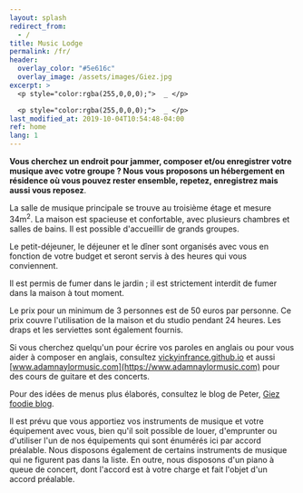 ```yaml
---
layout: splash
redirect_from:
  - /
title: Music Lodge
permalink: /fr/
header:
  overlay_color: "#5e616c"
  overlay_image: /assets/images/Giez.jpg
excerpt: >
  <p style="color:rgba(255,0,0,0);">  _ </p>

  <p style="color:rgba(255,0,0,0);">  _ </p>
last_modified_at: 2019-10-04T10:54:48-04:00
ref: home 
lang: 1
---
```


<strong>Vous cherchez un endroit pour jammer, composer et/ou enregistrer votre musique avec votre groupe ?  Nous vous proposons un hébergement en résidence où vous pouvez rester ensemble, repetez, enregistrez mais aussi vous reposez</strong>.

La salle de musique principale se trouve au troisième étage et mesure 34m<sup>2</sup>.  La maison est spacieuse et confortable, avec plusieurs chambres et salles de bains.   Il est possible d'accueillir de grands groupes.

 

Le petit-déjeuner, le déjeuner et le dîner sont organisés avec vous en fonction de votre budget et seront servis à des heures qui vous conviennent.

 

Il est permis de fumer dans le jardin ; il est strictement interdit de fumer dans la maison à tout moment.

 

Le prix pour un minimum de 3 personnes est de 50 euros par personne.  Ce prix couvre l'utilisation de la maison et du studio pendant 24 heures.  Les draps et les serviettes sont également fournis.

 

Si vous cherchez quelqu'un pour écrire vos paroles en anglais ou pour vous aider à composer en anglais, consultez [vickyinfrance.github.io](https://vickyinfrance.github.io) et aussi [www.adamnaylormusic.com](https://www.adamnaylormusic.com) pour des cours de guitare et des concerts.

 

Pour des idées de menus plus élaborés, consultez le blog de Peter, [Giez foodie blog](https://giezfoodie.github.io).

 

Il est prévu que vous apportiez vos instruments de musique et votre équipement avec vous, bien qu'il soit possible de louer, d'emprunter ou d'utiliser l'un de nos équipements qui sont énumérés ici par accord préalable.  Nous disposons également de certains instruments de musique qui ne figurent pas dans la liste.  En outre, nous disposons d'un piano à queue de concert, dont l'accord est à votre charge et fait l'objet d'un accord préalable.

